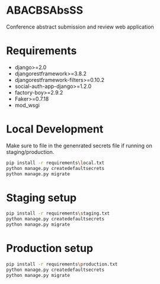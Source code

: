 # ABACBSAbsSS
Conference abstract submission and review web application

# Requirements
- django>=2.0
- djangorestframework>=3.8.2
- djangorestframework-filters>=0.10.2
- social-auth-app-django>=1.2.0
- factory-boy>=2.9.2
- Faker>=0.7.18
- mod_wsgi

# Local Development
Make sure to file in the genenrated secrets file if running on staging/production.

```bash
pip install -r requirements\local.txt
python manage.py createdefaultsecrets
python manage.py migrate
```

# Staging setup
```bash
pip install -r requirements\staging.txt
python manage.py createdefaultsecrets
python manage.py migrate
```

# Production setup
```bash
pip install -r requirements\production.txt
python manage.py createdefaultsecrets
python manage.py migrate
```

